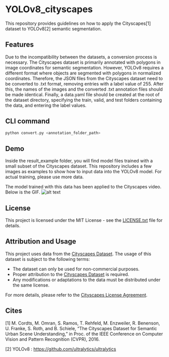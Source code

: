 # YOLOv8_cityscapes
 
This repository provides guidelines on how to apply the Cityscapes[1] dataset to YOLOv8[2] semantic segmentation.
 
## Features 
Due to the incompatibility between the datasets, a conversion process is necessary. The Cityscapes dataset is primarily annotated with polygons in image coordinates for semantic segmentation. However, YOLOv8 requires a different format where objects are segmented with polygons in normalized coordinates. Therefore, the JSON files from the Cityscapes dataset need to be converted to .txt format, removing entries with a label value of 255. After this, the names of the images and the converted .txt annotation files should be made identical. Finally, a data.yaml file should be created at the root of the dataset directory, specifying the train, valid, and test folders containing the data, and entering the label values.

## CLI command

```python
python convert.py <annotation_folder_path>
``` 
## Demo
Inside the result_example folder, you will find model files trained with a small subset of the Cityscapes dataset. This repository includes a few images as examples to show how to input data into the YOLOv8 model. For actual training, please use more data.

The model trained with this data has been applied to the Cityscapes video.
Below is the GIF.
![alt text](https://github.com/Hyounjun-Oh/YOLOv8_cityscapes/blob/main/yolov8_cityscapes_.gif?raw=true 'YOLOv8 Cityscapes semantic segmentation')

## License

This project is licensed under the MIT License - see the [LICENSE.txt](LICENSE.txt) file for details.

## Attribution and Usage

This project uses data from the [Cityscapes Dataset](https://www.cityscapes-dataset.com/). The usage of this dataset is subject to the following terms:

- The dataset can only be used for non-commercial purposes.
- Proper attribution to the [Cityscapes Dataset](https://www.cityscapes-dataset.com/license/) is required.
- Any modifications or adaptations to the data must be distributed under the same license.

For more details, please refer to the [Cityscapes License Agreement](https://www.cityscapes-dataset.com/license/).


##  Cites
[1] M. Cordts, M. Omran, S. Ramos, T. Rehfeld, M. Enzweiler, R. Benenson, U. Franke, S. Roth, and B. Schiele, “The Cityscapes Dataset for Semantic Urban Scene Understanding,” in Proc. of the IEEE Conference on Computer Vision and Pattern Recognition (CVPR), 2016.

[2] YOLOv8 : https://github.com/ultralytics/ultralytics





